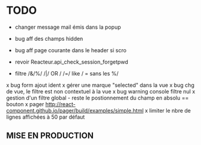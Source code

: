 # TODO

- changer message mail émis dans la popup
- bug aff des champs hidden
- bug aff page courante dans le header si scro

- revoir Reacteur.api_check_session_forgetpwd
- filtre /&/%/ /|/ OR / /=/ like / = sans les %/ 

x bug form ajout ident
x gérer une marque "selected" dans la vue 
x bug chg de vue, le filtre est non contextuel à la vue
x bug warning console filtre nul
x gestion d'un filtre global - reste le postionnement du champ en absolu == bouton
x pager http://react-component.github.io/pager/build/examples/simple.html
x limiter le nbre de lignes affichées à 50 par défaut

## MISE EN PRODUCTION


